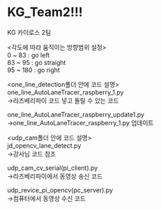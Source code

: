 # KG_Team2!!!
KG 카이로스 2팀

<각도에 따라 움직이는 방향범위 설정><br>
0 ~ 83 : go left<br>
83 ~ 95 : go straight<br>
95 ~ 180 : go right<br>

<one_line_detection폴더 안에 코드 설명><br>
one_line_AutoLaneTracer_raspberry_1.py<br>
->라즈베리파이 코드 넣고 돌릴 수 있는 코드<br>

one_line_AutoLaneTracer_raspberry_update1.py<br>
->one_line_AutoLaneTracer_raspberry_1.py 업데이트<br>

<udp_cam폴더 안에 코드 설명><br>
jd_opencv_lane_detect.py<br>
->강사님 코드 참조<br>

udp_cam_cv_serial(pi_client).py<br>
->라즈베리파이에서 동영상 송신 코드<br>

udp_revice_pi_opencv(pc_server).py<br>
->컴퓨터에서 동영상 수신 코드<br>
